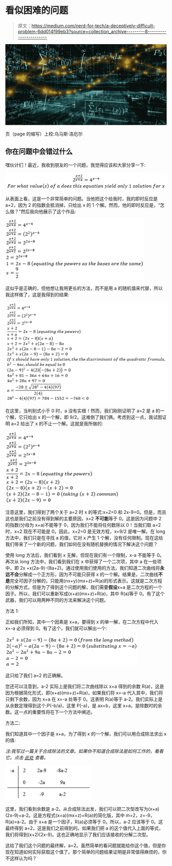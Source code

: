 # 看似困难的问题

> 原文：<https://medium.com/nerd-for-tech/a-deceptively-difficult-problem-6dd014f99eb3?source=collection_archive---------8----------------------->

![](img/7e40beba843e51e0c7632946168b8b4d.png)

页（page 的缩写）上校:乌马斯·洛厄尔

## 你在问题中会错过什么

嘿伙计们！最近，我收到朋友的一个问题，我觉得应该和大家分享一下:

![](img/f78a039428ba42d364c2592cb797069c.png)

从表面上看，这是一个非常简单的问题。当他把这个给我时，我的即时反应是 a=2，因为 2 的指数会抵消掉，只给出 x 的 1 个解。然而，他的即时反应是，“怎么做？”然后我向他展示了这个作品:

![](img/3815b13c62ccb409c36d0b1ca94ccc51.png)

这似乎是正确的，但他想让我用更长的方法，而不是用 a 的随机值来代替，所以我这样做了，这是我得到的结果:

![](img/ba43840469641e7549f76f1e363da0a2.png)

在这里，当判别式小于 0 时，a 没有实根！然而，我们刚刚证明了 a=2 是 a 的一个解，它只给出 x 的一个解，即 9/2。这难倒了我们俩。考虑到这一点，我试图证明 a=2 给出了 x 的不止一个解。这就是我所做的:

![](img/c36f1aa149a9d6f455e937338945085b.png)

注意这里，我们得到了两个关于 a=2 时 x 的等式:x+2=0 和 2x-9=0。但是，而且这也是我们之前没有得到解的主要原因，x+2 **不可能**等于 0。这是因为问题中 2 的指数(分母为 x+a)不能等于 0，因为我们不能将任何数除以 0！当我们取 a=2 时，x+2 现在不可能是 0。因此，x+2=0 是无效方程，x=9/2 是唯一解。在 long 方法中，我们只是在寻找 a 的值，它对 x 产生 1 个解，没有任何限制。现在这给我们带来了一个新的问题，我们如何在没有随机替换的情况下解决这个问题？

使用 long 方法后，我们看到 x 无解，但现在我们有一个限制，x-a 不能等于 0。再次从 long 方法中，我们看到我们在 x 中获得了一个二次项，其中 a 在一些项中，即 2x +x(2a-9)-(8a+2)。通过使用我们使用的方法，我们知道二次曲线将**永远不会**分解成一个正方形，因为不可能只获得 x 的一个解。结果是，二次曲线**不是**完全可因子分解的，只能用(nx+y)(mx+z)+R(a)的形式表示。这就是二次方程的分解方式，但是为了得到这个问题的解，我们需要**假设**x+a 是二次方程的一个因子。所以，我们可以重新写成(x+a)(mx+z)+R(a)，其中 R(a)等于 0。有了这个武器，我们可以用两种不同的方法来解决这个问题。

方法 1:

正如我们所知，其中一个因素是 x+a，要得到 x 的单一解，在二次方程中代入 x=-a 必须得到 0。有了这个，我们就可以解出一个:

![](img/a1e83c9f1d636638f06087dac288dff9.png)

这只给了我们 a=2 的正确解。

您还可以注意到，a-2 实际上是我们将二次曲线除以 x+a 得到的余数 R(a)，这是因为根据简化形式，即(x+a)(mx+z)+R(a)，如果我们将 x=-a 代入其中，我们将只剩下余数，因为 x+a 在 x=-a 处等于 0。这表明 R(a)等于 a-2。我们实际上是从余数定理得到这个:P(-b/a)，这里 P(-a)，是 ax+b，这里 x+a，是除数时的余数。这一点的重要性将在下一个方法中阐述。

方法二:

我们知道其中一个因子是 x+a，为了得到 x 的一个解，我们可以用合成除法求出 x 的值:

*注:我写过一篇关于合成除法的文章。如果你不知道合成除法是如何工作的，看看它。点击* [*此处*](https://srivishnuvusirikala.medium.com/synthetic-division-with-a-monic-factorizable-quadratic-divisor-f6cca12cb93e) *查看。*

![](img/e6505bd918df136094d6b8a2d12c9427.png)

这里，我们看到余数是 a-2。从合成除法出发，我们可以把二次型改写为(x+a)(2x-9)+a-2。这是方程式(x+a)(mx+z)+R(a)的简化版，其中 m=2，z=-9，R(a)=a-2。由于 x+a 是一个因子，R(a)必须等于 0。所以，a-2 应该等于 0。这最终得到 a=2，这是我们之前得到的。如果我们把 a 的这个值代入上面的等式，我们将得到(x+2)(2x-9)。这也正确地显示了我们应该接收的分解二次型。

这给了我们这个问题的最终解，a=2。虽然简单的看问题就能给你这个值，但是你现在知道如何实际获取这个值了。那个简单的问题结果证明是非常值得麻烦的，你不这样认为吗？